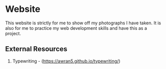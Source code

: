 # Website

This website is strictly for me to show off my photographs I have taken.
It is also for me to practice my web development skills
and have this as a project.

## External Resources
1. Typewriting - (https://awran5.github.io/typewriting/) 